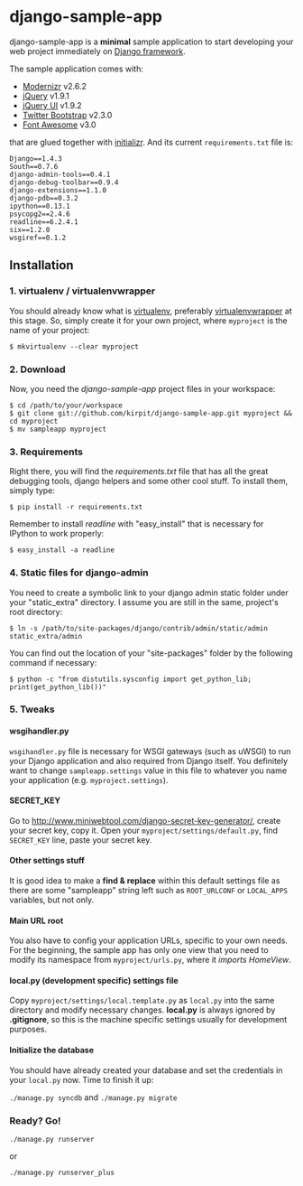 # django-sample-app

django-sample-app is a **minimal** sample application to start developing your web project immediately on [Django framework](https://www.djangoproject.com/). 

The sample application comes with:

* [Modernizr](http://modernizr.com/) v2.6.2
* [jQuery](http://jquery.com/) v1.9.1
* [jQuery UI](http://jqueryui.com/) v1.9.2
* [Twitter Bootstrap](http://twitter.github.com/bootstrap/) v2.3.0
* [Font Awesome](http://fortawesome.github.com/Font-Awesome/) v3.0

that are glued together with [initializr](http://www.initializr.com/). And its current `requirements.txt` file is:

```
Django==1.4.3
South==0.7.6
django-admin-tools==0.4.1
django-debug-toolbar==0.9.4
django-extensions==1.1.0
django-pdb==0.3.2
ipython==0.13.1
psycopg2==2.4.6
readline==6.2.4.1
six==1.2.0
wsgiref==0.1.2
```

## Installation

### 1. virtualenv / virtualenvwrapper
You should already know what is [virtualenv](http://www.virtualenv.org/), preferably [virtualenvwrapper](http://www.doughellmann.com/projects/virtualenvwrapper/) at this stage. So, simply create it for your own project, where `myproject` is the name of your project:

`$ mkvirtualenv --clear myproject`

### 2. Download
Now, you need the *django-sample-app* project files in your workspace:

    $ cd /path/to/your/workspace
    $ git clone git://github.com/kirpit/django-sample-app.git myproject && cd myproject
    $ mv sampleapp myproject

### 3. Requirements
Right there, you will find the *requirements.txt* file that has all the great debugging tools, django helpers and some other cool stuff. To install them, simply type:

`$ pip install -r requirements.txt`

Remember to install *readline* with "easy_install" that is necessary for IPython to work properly:

`$ easy_install -a readline`

### 4. Static files for django-admin
You need to create a symbolic link to your django admin static folder under your "static_extra" directory. I assume you are still in the same, project's root directory:

`$ ln -s /path/to/site-packages/django/contrib/admin/static/admin static_extra/admin`

You can find out the location of your "site-packages" folder by the following command if necessary:

`$ python -c "from distutils.sysconfig import get_python_lib; print(get_python_lib())"`

### 5. Tweaks

#### wsgihandler.py
`wsgihandler.py` file is necessary for WSGI gateways (such as uWSGI) to run your Django application and also required from Django itself. You definitely want to change `sampleapp.settings` value in this file to whatever you name your application (e.g. `myproject.settings`).

#### SECRET_KEY
Go to <http://www.miniwebtool.com/django-secret-key-generator/>, create your secret key, copy it. Open your `myproject/settings/default.py`, find `SECRET_KEY` line, paste your secret key.

#### Other settings stuff
It is good idea to make a **find & replace** within this default settings file as there are some "sampleapp" string left such as `ROOT_URLCONF` or `LOCAL_APPS` variables, but not only.

#### Main URL root
You also have to config your application URLs, specific to your own needs. For the beginning, the sample app has only one view that you need to modify its namespace from `myproject/urls.py`, where it *imports HomeView*.

#### local.py (development specific) settings file
Copy `myproject/settings/local.template.py` as `local.py` into the same directory and modify necessary changes. **local.py** is always ignored by **.gitignore**, so this is the machine specific settings usually for development purposes. 

#### Initialize the database
You should have already created your database and set the credentials in your `local.py` now. Time to finish it up:

`./manage.py syncdb` and `./manage.py migrate`

### Ready? Go!

`./manage.py runserver`

or

`./manage.py runserver_plus`
